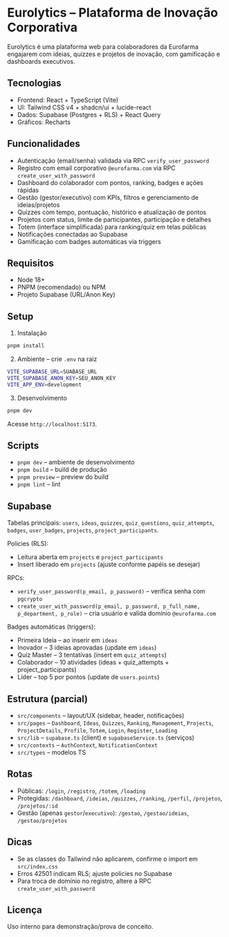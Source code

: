# Eurolytics – Plataforma de Inovação Corporativa

Eurolytics é uma plataforma web para colaboradores da Eurofarma engajarem com ideias, quizzes e projetos de inovação, com gamificação e dashboards executivos.

## Tecnologias
- Frontend: React + TypeScript (Vite)
- UI: Tailwind CSS v4 + shadcn/ui + lucide-react
- Dados: Supabase (Postgres + RLS) + React Query
- Gráficos: Recharts

## Funcionalidades
- Autenticação (email/senha) validada via RPC `verify_user_password`
- Registro com email corporativo `@eurofarma.com` via RPC `create_user_with_password`
- Dashboard do colaborador com pontos, ranking, badges e ações rápidas
- Gestão (gestor/executivo) com KPIs, filtros e gerenciamento de ideias/projetos
- Quizzes com tempo, pontuação, histórico e atualização de pontos
- Projetos com status, limite de participantes, participação e detalhes
- Totem (interface simplificada) para ranking/quiz em telas públicas
- Notificações conectadas ao Supabase
- Gamificação com badges automáticas via triggers

## Requisitos
- Node 18+
- PNPM (recomendado) ou NPM
- Projeto Supabase (URL/Anon Key)

## Setup
1. Instalação
```bash
pnpm install
```
2. Ambiente – crie `.env` na raiz
```bash
VITE_SUPABASE_URL=SUABASE_URL
VITE_SUPABASE_ANON_KEY=SEU_ANON_KEY
VITE_APP_ENV=development
```
3. Desenvolvimento
```bash
pnpm dev
```
Acesse `http://localhost:5173`.

## Scripts
- `pnpm dev` – ambiente de desenvolvimento
- `pnpm build` – build de produção
- `pnpm preview` – preview do build
- `pnpm lint` – lint

## Supabase
Tabelas principais: `users`, `ideas`, `quizzes`, `quiz_questions`, `quiz_attempts`, `badges`, `user_badges`, `projects`, `project_participants`.

Policies (RLS):
- Leitura aberta em `projects` e `project_participants`
- Insert liberado em `projects` (ajuste conforme papéis se desejar)

RPCs:
- `verify_user_password(p_email, p_password)` – verifica senha com `pgcrypto`
- `create_user_with_password(p_email, p_password, p_full_name, p_department, p_role)` – cria usuário e valida domínio `@eurofarma.com`

Badges automáticas (triggers):
- Primeira Ideia – ao inserir em `ideas`
- Inovador – 3 ideias aprovadas (update em `ideas`)
- Quiz Master – 3 tentativas (insert em `quiz_attempts`)
- Colaborador – 10 atividades (ideas + quiz_attempts + project_participants)
- Líder – top 5 por pontos (update de `users.points`)

## Estrutura (parcial)
- `src/components` – layout/UX (sidebar, header, notificações)
- `src/pages` – `Dashboard`, `Ideas`, `Quizzes`, `Ranking`, `Management`, `Projects`, `ProjectDetails`, `Profile`, `Totem`, `Login`, `Register`, `Loading`
- `src/lib` – `supabase.ts` (client) e `supabaseService.ts` (serviços)
- `src/contexts` – `AuthContext`, `NotificationContext`
- `src/types` – modelos TS

## Rotas
- Públicas: `/login`, `/registro`, `/totem`, `/loading`
- Protegidas: `/dashboard`, `/ideias`, `/quizzes`, `/ranking`, `/perfil`, `/projetos`, `/projetos/:id`
- Gestão (apenas `gestor`/`executivo`): `/gestao`, `/gestao/ideias`, `/gestao/projetos`

## Dicas
- Se as classes do Tailwind não aplicarem, confirme o import em `src/index.css`
- Erros 42501 indicam RLS; ajuste policies no Supabase
- Para troca de domínio no registro, altere a RPC `create_user_with_password`

## Licença
Uso interno para demonstração/prova de conceito.